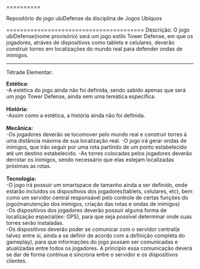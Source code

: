 
==========

Repositório do jogo ubiDefense da disciplina de Jogos Ubíquos


========================================
Descrição: O jogo ubiDefense(nome provisório) será um jogo estilo Tower Defense, em que os jogadores, atráves de dispositivos como tablets e celulares, deverão construir torres em localizações do mundo real para defender ondas de inimigos.
___________________________________________


Tétrade Elementar:

<b>Estética:</b><br>
-A estética do jogo ainda não foi definida, sendo sabido apenas que será um jogo Tower Defense, ainda sem uma temática específica.
<br>
<br>
<b>História:</b><br>
-Assim como a estética, a história ainda não foi definida.
<br>
<br>
<b>Mecânica:</b><br>
-Os jogadores deverão se locomover pelo mundo real e construir torres à uma distância máxima de sua localização real.
-O jogo irá gerar ondas de inimigos, que irão seguir por uma rota partindo de um ponto estabelecido até um destino estabelecido.
-As torres colocadas pelos jogadores deverão derrotar os inimigos, sendo necessário que elas estejam localizadas próximas as rotas.
<br>
<br>
<b>Tecnologia:</b><br>
-O jogo irá possuir um smartspace de tamanho ainda a ser definido, onde estarão incluidos os dispositivos dos jogadores(tablets, celulares, etc), bem como um servidor central responsável pelo controle de certas funções do jogo(manutenção dos inimigos, criação das rotas e ondas de inimigos)<br>
-Os dispositivos dos jogadores deverão possuir alguma forma de localização espacial(ex: GPS), para que seja possível determinar onde suas torres serão instaladas.<br>
-Os dispositivos deverão poder se comunicar com o servidor central(e talvez entre si, ainda a se definir de acordo com a definição completa do gameplay), para que informações do jogo possam ser comunicadas e atualizadas entre todos os jogadores. A princípio essa comunicação deverá se dar de forma contínua e síncrona entre o servidor e os dispositivos clientes.
